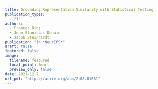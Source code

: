 ```yaml
---
title: Grounding Representation Similarity with Statistical Testing
publication_types:
  - "1"
authors:
  - Frances Ding
  - Jean-Stanislas Denain
  - Jacob Steinhardt
publication: "In *NeurIPS*"
draft: false
featured: false
image:
  filename: featured
  focal_point: Smart
  preview_only: false
date: 2021-12-7
url_pdf: "https://arxiv.org/abs/2108.01661"
---
```

